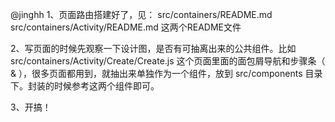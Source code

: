 @jinghh
  1、页面路由搭建好了，见：
    src/containers/README.md
    src/containers/Activity/README.md
  这两个README文件

  2、写页面的时候先观察一下设计图，是否有可抽离出来的公共组件。比如 src/containers/Activity/Create/Create.js 这个页面里面的面包屑导航和步骤条（<Bread /> & <Step />），很多页面都用到，就抽出来单独作为一个组件，放到 src/components 目录下。封装的时候参考这两个组件即可。

  3、开搞！